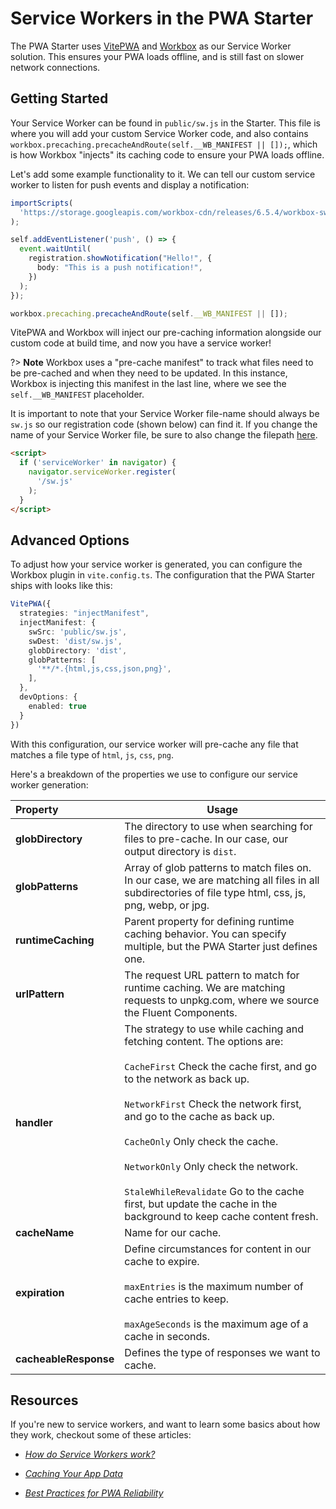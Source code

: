 # Service Workers in the PWA Starter

The PWA Starter uses [VitePWA](https://vite-plugin-pwa.netlify.app/) and [Workbox](https://developers.google.com/web/tools/workbox/) as our Service Worker solution. This ensures your PWA loads offline, and is still fast on slower network connections.


## Getting Started

Your Service Worker can be found in `public/sw.js` in the Starter. This file is where you will add your custom Service Worker code, and also contains `workbox.precaching.precacheAndRoute(self.__WB_MANIFEST || []);`, which is how Workbox "injects" its caching code to ensure your PWA loads offline.

Let's add some example functionality to it. We can tell our custom service worker to listen for push events and display a notification:

```typescript
importScripts(
  'https://storage.googleapis.com/workbox-cdn/releases/6.5.4/workbox-sw.js'
);

self.addEventListener('push', () => {
  event.waitUntil(
    registration.showNotification("Hello!", {
      body: "This is a push notification!",
    })
  );
});

workbox.precaching.precacheAndRoute(self.__WB_MANIFEST || []);
```

VitePWA and Workbox will inject our pre-caching information alongside our custom code at build time, and now you have a service worker!

?> **Note** Workbox uses a "pre-cache manifest" to track what files need to be pre-cached and when they need to be updated. 
In this instance, Workbox is injecting this manifest in the last line, where we see the `self.__WB_MANIFEST` placeholder.

It is important to note that your Service Worker file-name should always be `sw.js` so our registration
code (shown below) can find it. If you change the name of your Service Worker file, be sure to also change the filepath [here](https://github.com/pwa-builder/pwa-starter/blob/main/index.html#L49).

```html
<script>
  if ('serviceWorker' in navigator) {
    navigator.serviceWorker.register(
      '/sw.js'
    );
  }
</script>
```

## Advanced Options

To adjust how your service worker is generated, you can configure the Workbox plugin in `vite.config.ts`. The configuration that the PWA Starter ships with looks like this:

```typescript
VitePWA({
  strategies: "injectManifest",
  injectManifest: {
    swSrc: 'public/sw.js',
    swDest: 'dist/sw.js',
    globDirectory: 'dist',
    globPatterns: [
      '**/*.{html,js,css,json,png}',
    ],
  },
  devOptions: {
    enabled: true
  }
})
```

With this configuration, our service worker will pre-cache any file that matches a file type of `html`, `js`, `css`, `png`.

Here's a breakdown of the properties we use to configure our service worker generation:

| Property |Usage |
| :------|------ |
| **globDirectory** |The directory to use when searching for files to pre-cache. In our case, our output directory is `dist`.|
| **globPatterns** |Array of glob patterns to match files on. In our case, we are matching all files in all subdirectories of file type html, css, js, png, webp, or jpg. |
| **runtimeCaching** | Parent property for defining runtime caching behavior. You can specify multiple, but the PWA Starter just defines one.    |
| **urlPattern** | The request URL pattern to match for runtime caching. We are matching requests to unpkg.com, where we source the Fluent Components.|
| **handler** | The strategy to use while caching and fetching content. The options are: <br><br> `CacheFirst` Check the cache first, and go to the network as back up. <br><br> `NetworkFirst` Check the network first, and go to the cache as back up. <br><br> `CacheOnly` Only check the cache. <br><br> `NetworkOnly` Only check the network. <br><br> `StaleWhileRevalidate` Go to the cache first, but update the cache in the background to keep cache content fresh. |
| **cacheName** | Name for our cache. |
| **expiration** | Define circumstances for content in our cache to expire. <br><br> `maxEntries` is the maximum number of cache entries to keep. <br><br> `maxAgeSeconds` is the maximum age of a cache in seconds. |
| **cacheableResponse** | Defines the type of responses we want to cache. |

## Resources

If you're new to service workers, and want to learn some basics about how they work, checkout some of these articles:

* [*How do Service Workers work?*](https://microsoft.github.io/win-student-devs/#/30DaysOfPWA/core-concepts/04?id=how-do-service-workers-work)

* [*Caching Your App Data*](https://microsoft.github.io/win-student-devs/#/30DaysOfPWA/advanced-capabilities/05)

* [*Best Practices for PWA Reliability*](https://microsoft.github.io/win-student-devs/#/30DaysOfPWA/platforms-practices/04)
